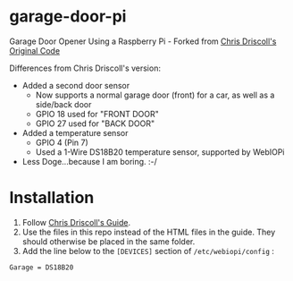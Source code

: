 # garage-door-pi
Garage Door Opener Using a Raspberry Pi - Forked from [Chris Driscoll's Original Code](http://www.driscocity.com/idiots-guide-to-a-raspberry-pi-garage-door-opener/)

Differences from Chris Driscoll's version:
* Added a second door sensor
  * Now supports a normal garage door (front) for a car, as well as a side/back door
  * GPIO 18 used for "FRONT DOOR"
  * GPIO 27 used for "BACK DOOR"
* Added a temperature sensor
  * GPIO 4 (Pin 7)
  * Used a 1-Wire DS18B20 temperature sensor, supported by WebIOPi
* Less Doge...because I am boring. :-/

# Installation

1. Follow [Chris Driscoll's Guide](http://www.driscocity.com/idiots-guide-to-a-raspberry-pi-garage-door-opener/).
2. Use the files in this repo instead of the HTML files in the guide.  They should otherwise be placed in the same folder. 
3. Add the line below to the `[DEVICES]` section of  `/etc/webiopi/config` : 
```
Garage = DS18B20
```

